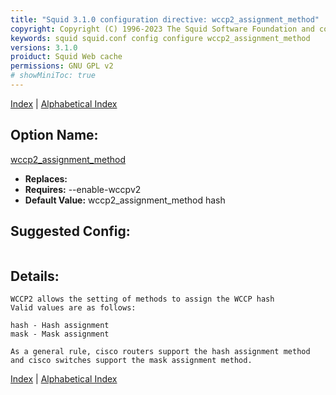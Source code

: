 ```yaml
---
title: "Squid 3.1.0 configuration directive: wccp2_assignment_method"
copyright: Copyright (C) 1996-2023 The Squid Software Foundation and contributors
keywords: squid squid.conf config configure wccp2_assignment_method
versions: 3.1.0
proiduct: Squid Web cache
permissions: GNU GPL v2
# showMiniToc: true
---
```

[Index](index#toc_wccp2_assignment_method) | [Alphabetical Index](index_all#toc_wccp2_assignment_method)

## Option Name:
[wccp2_assignment_method](#wccp2_assignment_method)
 * **Replaces:** 
 * **Requires:** --enable-wccpv2
 * **Default Value:** wccp2_assignment_method hash


## Suggested Config:
```plaintext

```

## Details:

	WCCP2 allows the setting of methods to assign the WCCP hash
	Valid values are as follows:

	hash - Hash assignment
	mask - Mask assignment

	As a general rule, cisco routers support the hash assignment method
	and cisco switches support the mask assignment method.



[Index](index#toc_wccp2_assignment_method) | [Alphabetical Index](index_all#toc_wccp2_assignment_method)

